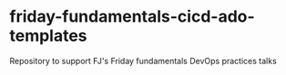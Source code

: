 # friday-fundamentals-cicd-ado-templates
Repository to support FJ's Friday fundamentals DevOps practices talks
